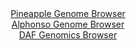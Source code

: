 <div id="Pineapple_Genome_Browser" align="center">
  <a href="https://igv.org/app/?sessionURL=blob:zZJfb5swFMW_i6VNm0TAhhICUjWlaZOwdu36J81GVSEDBtwYm9mGNI3y3edVm_bSSc3Dpkl.sK.ufc85_m1BT6SigoMIuDbybYSABVQt1te4aRk5xw1RICoxU8QCkpREEp4TEG1BiZXGi6szc7PWulWR41DdDhrMK2Erz8YNfhIcr5Wdi8aZCMZwJiTWQirnSOJeOLTqB2uS4ba1zWzP9p0Ca.xg1taCK.G0hFfp2ryX_iqlFeGiIWnTMU2fBaRGj9FY2CX.MF5ej_OcKHVKNnFxOD6Nx7feySKZDSfJ4mK.XAyXb69pxbHuJDmcf7mZFg9xdSRZcstZvfk0Dc5vTko8U2.847cnjy2VRB2iAI08P_AORiYYygvy.D95Novu6ZvqOC5W6_kcfSzjWeJxNk1UWWZ1_bLvEOwswETeGQ5AXssgQtDy4NDy3eHgxxaNLAhDk44UFER39xbQEucr0363BXrTGlqAIt.6Z3AsIGRBJIgGIYQBCkPXPwgOYBiinbUFnWR_L9rp4ioMoDt23WFaUqYNykWqeKtszLnd56VdPe2ZpStH7WQTy.Oyf4LkzOU0Ob1ogskDy_.QpQXM6OfvM0Zfo.ifUPcaIbbO9kXtch6Mcn6Jss9HetN9RQ_VpBuuZijxVy_F40Njdr9oSiEbrE2_qZjjT9p6LCnm2hR6qmhGGdWbpUlRrEGEXM9AC3LBhKEQyCp7By1oIR.._w2nt7vffQc-">Pineapple Genome Browser</a>
</div>
<div id="Alphonso_Genome_Browser" align="center">
  <a href="https://igv.org/app/?sessionURL=blob:zZJfb9owFMW_i6VWmxQSO4ZAIlUTUGgD_afSlImqikziBK.JHWyTFBDffV61aS.rVB42TfKDfXXte87xbw9qKhUTHATAtVHHRghYQK1EMyNlVdAbUlIFgowUilpA0oxKyhMKgj3IiNIkur8yN1daVypwHKarVkl4LmyFbVKSneCkUXYiSmcoioIshSRaSOUMJKmFw_K61dAlqSrbzMZ2x0mJJg4pqpXgSjgV5XncmPfiX6U4p1yUNC43hWZvAmKjx2hM7Yx86c9n_SShSk3pNkzP.tOw_4hH0eLCGy6i28t55M1PZyznRG8kPSvbQ49N6ihc.1tvOG1GPDpxB3iMxegyP8Hnp6PXikmqzlAX9XCni9uuiYbxlL7.T67NYkc6XyCariP8uLlMXXeyejxxx1BcTeTsdnQXveP8YIFCJBvDAkhWshsgaGHoWR3Xa_3Yop4FoW_ykYKB4OnZAlqS5MW0P.2B3laGGKDoevMGjwWETKkEQcuHsIt83.20u23o..hg7cFGFn8v3HF073eh23ddL85YoQ3Oaax4pWzCuV0nmZ3vjkzz4fbeb0YXd2m4KL9lIUfbafOA8tlgff3HLLHxb0a_faAx.hFF_4S7jwix9fJY2FL_PN8N4eJl6N2g_jwzqNF1T31twvDdeI6LJhOyJNr0m4o5_qStJpIRrk2hZootWcH0dm5SFA0IkIsNtCARhTAUApkvP0ELWqgDP_.GEx.eD98B">Alphonso Genome Browser</a>
</div>


<div id="DAF_Genomics_Browser" align="center">
  <a href="https://igv.org/app/?sessionURL=blob:tZFra9swFIb_iyD9ZDuW7NixIQy3S5a03UKTeelaSji15VjUsjxJntOG_PcKr2OwC2PQgSQkzuV9dZ4D.kqlYqJGMSIOHjkYIwupUnRr4E1FPwCnCsUFVIpaSNKCSlpnFMUHVIDSkK4uTWWpdaPi4TCHwt7RWnCWKUd5DjS2Eq0uqUm1iQMcnkQNnXIywU2yhiFUTSlqJYaQZVQp2x02tN5tOzDH99i2b0m3vK0061W3xoQxljsFGLeszun.L0b.g7JZ7E2yWSd9_QV9XOST5GKRfPKm6c274OwmXc43abA5WbNdDbqVdOKHl3oerh6m42Km3l.7A3J6vg.uBKR82Q28tyfTfcMkVRMc4rE3CgkO0NFClchaAwFlpcQx9q2QjC3i._bL1RsFZgpSMBTf3llIS8geTPrtAenHxqBCin5pe2oWEjKnEsV25LohjiIy8kPfjSJ8tA6oldUrs5ylqyh0SUJI4NwDN_oFq_oBGqFfg68F8qfOZv8rqM9dtIj4bkBm7P56rpb4_DTNrryzj5ULi9.CCo3_P36sEJKDNqFvzxcsUBk9Tmv9g4t3vDs.Aw--">DAF Genomics Browser</a>
</div>
